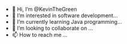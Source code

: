 - 👋 Hi, I’m @KevinTheGreen
- 👀 I’m interested in software development...
- 🌱 I’m currently learning Java programming...
- 💞️ I’m looking to collaborate on ...
- 📫 How to reach me ...

<!---
KevinTheGreen/KevinTheGreen is a ✨ special ✨ repository because its `README.md` (this file) appears on your GitHub profile.
You can click the Preview link to take a look at your changes.
--->
